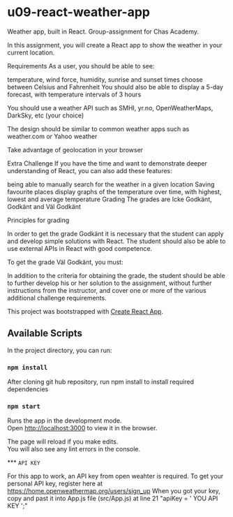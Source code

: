 # u09-react-weather-app
Weather app, built in React. Group-assignment for Chas Academy.

In this assignment, you will create a React app to show the weather in your current location.

Requirements
As a user, you should be able to see:

temperature,
wind force,
humidity,
sunrise and sunset times
choose between Celsius and Fahrenheit
You should also be able to display a 5-day forecast, with temperature intervals of 3 hours

You should use a weather API such as SMHI, yr.no, OpenWeatherMaps, DarkSky, etc (your choice)

The design should be similar to common weather apps such as weather.com or Yahoo weather

Take advantage of geolocation in your browser

Extra Challenge
If you have the time and want to demonstrate deeper understanding of React, you can also add these features:

being able to manually search for the weather in a given location
Saving favourite places
display graphs of the temperature over time, with highest, lowest and average temperature
Grading
The grades are Icke Godkänt, Godkänt and Väl Godkänt

Principles for grading


In order to get the grade Godkänt it is necessary that the student can apply and develop simple solutions with React. The student should also be able to use external APIs in React with good competence.

To get the grade Väl Godkänt, you must:

In addition to the criteria for obtaining the grade, the student should be able to further develop his or her solution to the assignment, without further instructions from the instructor, and cover one or more of the various additional challenge requirements.


This project was bootstrapped with [Create React App](https://github.com/facebook/create-react-app).

## Available Scripts

In the project directory, you can run:
### `npm install`
After cloning git hub repository, run npm install to install required dependencies

### `npm start`

Runs the app in the development mode.<br />
Open [http://localhost:3000](http://localhost:3000) to view it in the browser.

The page will reload if you make edits.<br />
You will also see any lint errors in the console.

*** `API KEY`

For this app to work, an API key from open weahter is required.
To get your personal API key, register here at https://home.openweathermap.org/users/sign_up
When you got your key, copy and past it into App.js file (src/App.js) at line 21  "apiKey = '  YOU API KEY ';"